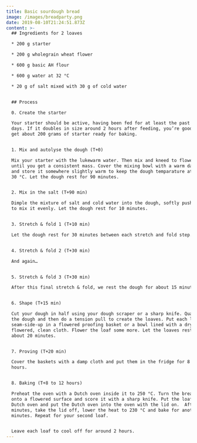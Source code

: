 ```yaml
---
title: Basic sourdough bread
image: /images/breadparty.png
date: 2019-08-10T21:24:51.873Z
content: >-
  ## Ingredients for 2 loaves

  * 200 g starter

  * 200 g wholegrain wheat flower

  * 600 g basic AH flour

  * 600 g water at 32 °C

  * 20 g of salt mixed with 30 g of cold water


  ## Process

  0. Create the starter

  Your starter should be active, having been fed for at least the past  3 or 4
  days. If it doubles in size around 2 hours after feeding, you’re good. Try to
  get about 200 grams of starter ready for baking.


  1. Mix and autolyse the dough (T+0)

  Mix your starter with the lukewarm water. Then mix and kneed to flower into it
  until you get a consistent mass. Cover the mixing bowl with a warm damp cloth,
  and store it somewhere slightly warm to keep the dough temparature at around
  30 °C. Let the dough rest for 90 minutes.


  2. Mix in the salt (T+90 min)

  Dimple the mixture of salt and cold water into the dough, softly pushing it in
  to mix it evenly. Let the dough rest for 10 minutes.


  3. Stretch & fold 1 (T+10 min)

  Let the dough rest for 30 minutes between each stretch and fold step.


  4. Stretch & fold 2 (T+30 min)

  And again…


  5. Stretch & fold 3 (T+30 min)

  After this final stretch & fold, we rest the dough for about 15 minutes.


  6. Shape (T+15 min)

  Cut your dough in half using your dough scraper or a sharp knife. Quarter fold
  the dough and then do a tension pull to create the loaves. Put each loaf
  seam-side-up in a flowered proofing basket or a bowl lined with a dry,
  flowered, clean cloth. Flower the loaf some more. Let the loaves rest for
  about 20 minutes.


  7. Proving (T+20 min)

  Cover the baskets with a damp cloth and put them in the fridge for 8 to 12
  hours.


  8. Baking (T+8 to 12 hours)

  Preheat the oven with a Dutch oven inside it to 250 °C. Turn the bread out
  onto a flowered surface and score it with a sharp knife. Put the loaf into the
  Dutch oven and put the Dutch oven into the oven with the lid on.  After 30
  minutes, take the lid off, lower the heat to 230 °C and bake for another 30
  minutes. Repeat for your second loaf.


  Leave each loaf to cool off for around 2 hours.
---
```


